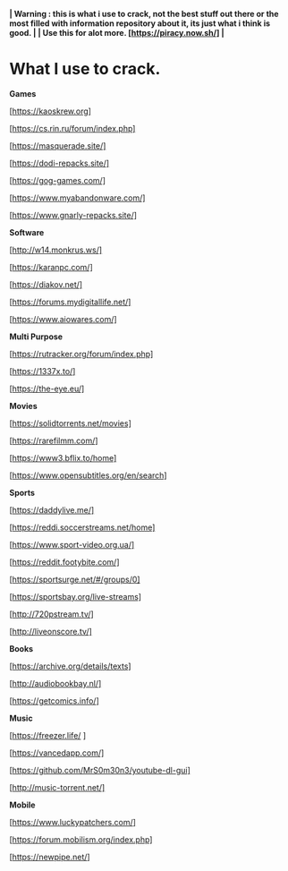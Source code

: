 **| Warning : this is what i use to crack, not the best stuff out there or the most filled with information repository about it, its just what i think is good. |
| Use this for alot more. [https://piracy.now.sh/] |**

# What I use to crack.

**Games**

[https://kaoskrew.org]

[https://cs.rin.ru/forum/index.php]

[https://masquerade.site/]

[https://dodi-repacks.site/]

[https://gog-games.com/]

[https://www.myabandonware.com/]

[https://www.gnarly-repacks.site/]

**Software**

[http://w14.monkrus.ws/]

[https://karanpc.com/]

[https://diakov.net/]

[https://forums.mydigitallife.net/]

[https://www.aiowares.com/]


**Multi Purpose**

[https://rutracker.org/forum/index.php]

[https://1337x.to/]

[https://the-eye.eu/]


**Movies**

[https://solidtorrents.net/movies]


[https://rarefilmm.com/]


[https://www3.bflix.to/home]


[https://www.opensubtitles.org/en/search]


**Sports**

[https://daddylive.me/]


[https://reddi.soccerstreams.net/home]


[https://www.sport-video.org.ua/]


[https://reddit.footybite.com/]


[https://sportsurge.net/#/groups/0]


[https://sportsbay.org/live-streams]


[http://720pstream.tv/]


[http://liveonscore.tv/]


**Books**

[https://archive.org/details/texts]


[http://audiobookbay.nl/]


[https://getcomics.info/]


**Music**

[https://freezer.life/ ]


[https://vancedapp.com/]


[https://github.com/MrS0m30n3/youtube-dl-gui]


[http://music-torrent.net/]

**Mobile**

[https://www.luckypatchers.com/]


[https://forum.mobilism.org/index.php]


[https://newpipe.net/]


